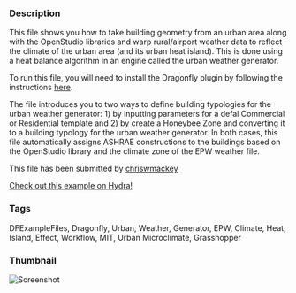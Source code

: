### Description 
This file shows you how to take building geometry from an urban area along with the OpenStudio libraries and warp rural/airport weather data to reflect the climate of the urban area (and its urban heat island). This is done using a heat balance algorithm in an engine called the urban weather generator.
To run this file, you will need to install the Dragonfly plugin by following the instructions [here](https://github.com/chriswmackey/Dragonfly/blob/master/resources/Installation_Instructions.MD).

The file introduces you to two ways to define building typologies for the urban weather generator: 1) by inputting parameters for a defal Commercial or Residential template and 2) by create a Honeybee Zone and converting it to a building typology for the urban weather generator.  In both cases, this file automatically assigns ASHRAE constructions to the buildings based on the OpenStudio library and the climate zone of the EPW weather file.

This file has been submitted by [chriswmackey](https://github.com/chriswmackey)

[Check out this example on Hydra!](http://hydrashare.github.io/hydra/viewer?owner=chriswmackey&fork=hydra_2&id=Urban_Weather_Generator_Workflow)
### Tags 
DFExampleFiles, Dragonfly, Urban, Weather, Generator, EPW, Climate, Heat, Island, Effect, Workflow, MIT, Urban Microclimate, Grasshopper
### Thumbnail 
![Screenshot](https://raw.githubusercontent.com/chriswmackey/hydra/master/Urban_Weather_Generator_Workflow/thumbnail.png)
